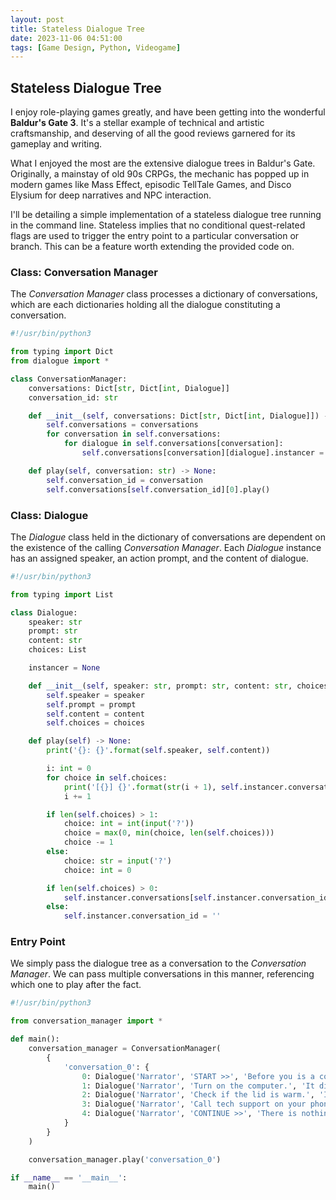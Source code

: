 ```yaml
---
layout: post
title: Stateless Dialogue Tree
date: 2023-11-06 04:51:00
tags: [Game Design, Python, Videogame]
---
```

## Stateless Dialogue Tree

I enjoy role-playing games greatly, and have been getting into the wonderful **Baldur's Gate 3**. It's a stellar example of technical and artistic craftsmanship, and deserving of all the good reviews garnered for its gameplay and writing.

What I enjoyed the most are the extensive dialogue trees in Baldur's Gate. Originally, a mainstay of old 90s CRPGs, the mechanic has popped up in modern games like Mass Effect, episodic TellTale Games, and Disco Elysium for deep narratives and NPC interaction.

I'll be detailing a simple implementation of a stateless dialogue tree running in the command line. Stateless implies that no conditional quest-related flags are used to trigger the entry point to a particular conversation or branch. This can be a feature worth extending the provided code on.

### Class: Conversation Manager

The *Conversation Manager* class processes a dictionary of conversations, which are each dictionaries holding all the dialogue constituting a conversation.

```python
#!/usr/bin/python3

from typing import Dict
from dialogue import *

class ConversationManager:
    conversations: Dict[str, Dict[int, Dialogue]]
    conversation_id: str

    def __init__(self, conversations: Dict[str, Dict[int, Dialogue]]) -> None:
        self.conversations = conversations
        for conversation in self.conversations:
            for dialogue in self.conversations[conversation]:
                self.conversations[conversation][dialogue].instancer = self

    def play(self, conversation: str) -> None:
        self.conversation_id = conversation
        self.conversations[self.conversation_id][0].play()
```

### Class: Dialogue

The *Dialogue* class held in the dictionary of conversations are dependent on the existence of the calling *Conversation Manager*. Each *Dialogue* instance has an assigned speaker, an action prompt, and the content of dialogue. 

```python
#!/usr/bin/python3

from typing import List

class Dialogue:
    speaker: str
    prompt: str
    content: str
    choices: List

    instancer = None

    def __init__(self, speaker: str, prompt: str, content: str, choices: List[int]) -> None:
        self.speaker = speaker
        self.prompt = prompt
        self.content = content
        self.choices = choices

    def play(self) -> None:
        print('{}: {}'.format(self.speaker, self.content))

        i: int = 0
        for choice in self.choices:
            print('[{}] {}'.format(str(i + 1), self.instancer.conversations[self.instancer.conversation_id][choice].prompt))
            i += 1

        if len(self.choices) > 1:
            choice: int = int(input('?'))
            choice = max(0, min(choice, len(self.choices)))
            choice -= 1
        else:
            choice: str = input('?')
            choice: int = 0

        if len(self.choices) > 0:
            self.instancer.conversations[self.instancer.conversation_id][self.choices[choice]].play()
        else:
            self.instancer.conversation_id = ''
```

### Entry Point

We simply pass the dialogue tree as a conversation to the *Conversation Manager*. We can pass multiple conversations in this manner, referencing which one to play after the fact.

```python
#!/usr/bin/python3

from conversation_manager import *

def main():
    conversation_manager = ConversationManager(
        {
            'conversation_0': {
                0: Dialogue('Narrator', 'START >>', 'Before you is a computer. What do you do?', [1, 2, 3]),
                1: Dialogue('Narrator', 'Turn on the computer.', 'It did not respond and stays inert.', [4]),
                2: Dialogue('Narrator', 'Check if the lid is warm.', 'It seems cold, like it has not been turned on in some time.', [4]),
                3: Dialogue('Narrator', 'Call tech support on your phone.', 'The line is busy and the call ends.', [4]),
                4: Dialogue('Narrator', 'CONTINUE >>', 'There is nothing to be done.', [])
            }
        }
    )

    conversation_manager.play('conversation_0')

if __name__ == '__main__':
    main()
```

